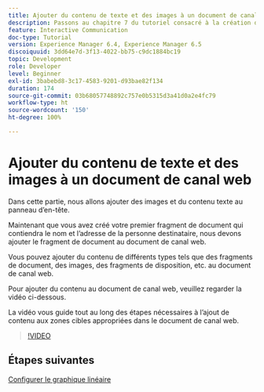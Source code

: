 ```yaml
---
title: Ajouter du contenu de texte et des images à un document de canal web
description: Passons au chapitre 7 du tutoriel consacré à la création de votre premier document de communication interactive. Dans cette partie, nous allons ajouter des images et du contenu texte au panneau d’en-tête.
feature: Interactive Communication
doc-type: Tutorial
version: Experience Manager 6.4, Experience Manager 6.5
discoiquuid: 3dd64e7d-3f13-4022-bb75-c9dc1884bc19
topic: Development
role: Developer
level: Beginner
exl-id: 3babebd8-3c17-4583-9201-d93bae82f134
duration: 174
source-git-commit: 03b68057748892c757e0b5315d3a41d0a2e4fc79
workflow-type: ht
source-wordcount: '150'
ht-degree: 100%

---
```


# Ajouter du contenu de texte et des images à un document de canal web

Dans cette partie, nous allons ajouter des images et du contenu texte au panneau d’en-tête.

Maintenant que vous avez créé votre premier fragment de document qui contiendra le nom et l’adresse de la personne destinataire, nous devons ajouter le fragment de document au document de canal web.

Vous pouvez ajouter du contenu de différents types tels que des fragments de document, des images, des fragments de disposition, etc. au document de canal web.

Pour ajouter du contenu au document de canal web, veuillez regarder la vidéo ci-dessous.

La vidéo vous guide tout au long des étapes nécessaires à l’ajout de contenu aux zones cibles appropriées dans le document de canal web.

>[!VIDEO](https://video.tv.adobe.com/v/22359?quality=12&learn=on)

## Étapes suivantes

[Configurer le graphique linéaire](./parteight.md)
